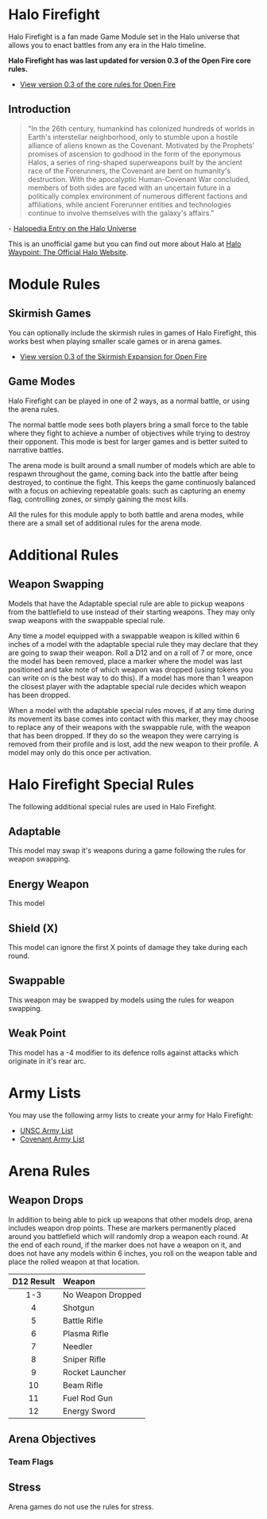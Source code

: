 # Halo Firefight

Halo Firefight is a fan made Game Module set in the Halo universe that allows you to enact battles from any era in the Halo timeline.

**Halo Firefight has was last updated for version 0.3 of the Open Fire core rules.**

- [View version 0.3 of the core rules for Open Fire](https://github.com/open-source-tabletop/openfire/blob/main/releases/v0.3/core-rules.md)

## Introduction

> "In the 26th century, humankind has colonized hundreds of worlds in Earth's interstellar neighborhood, only to stumble upon a hostile alliance of aliens known as the Covenant. Motivated by the Prophets' promises of ascension to godhood in the form of the eponymous Halos, a series of ring-shaped superweapons built by the ancient race of the Forerunners, the Covenant are bent on humanity's destruction. With the apocalyptic Human-Covenant War concluded, members of both sides are faced with an uncertain future in a politically complex environment of numerous different factions and affiliations, while ancient Forerunner entities and technologies continue to involve themselves with the galaxy's affairs."

\- [Halopedia Entry on the Halo Universe](https://www.halopedia.org/)

This is an unofficial game but you can find out more about Halo at [Halo Waypoint: The Official Halo Website](https://www.halowaypoint.com/).

# Module Rules

## Skirmish Games

You can optionally include the skirmish rules in games of Halo Firefight, this works best when playing smaller scale games or in arena games.

- [View version 0.3 of the Skirmish Expansion for Open Fire](https://github.com/open-source-tabletop/openfire/blob/main/releases/v0.3/expansion-skirmish.md)

## Game Modes

Halo Firefight can be played in one of 2 ways, as a normal battle, or using the arena rules.

The normal battle mode sees both players bring a small force to the table where they fight to achieve a number of objectives while trying to destroy their opponent. This mode is best for larger games and is better suited to narrative battles.

The arena mode is built around a small number of models which are able to respawn throughout the game, coming back into the battle after being destroyed, to continue the fight. This keeps the game continuosly balanced with a focus on achieving repeatable goals: such as capturing an enemy flag, controlling zones, or simply gaining the most kills.

All the rules for this module apply to both battle and arena modes, while there are a small set of additional rules for the arena mode.

# Additional Rules

## Weapon Swapping

Models that have the Adaptable special rule are able to pickup weapons from the battlefield to use instead of their starting weapons. They may only swap weapons with the swappable special rule.

Any time a model equipped with a swappable weapon is killed within 6 inches of a model with the adaptable special rule they may declare that they are going to swap their weapon. Roll a D12 and on a roll of 7 or more, once the model has been removed, place a marker where the model was last positioned and take note of which weapon was dropped (using tokens you can write on is the best way to do this). If a model has more than 1 weapon the closest player with the adaptable special rule decides which weapon has been dropped.

When a model with the adaptable special rules moves, if at any time during its movement its base comes into contact with this marker, they may choose to replace any of their weapons with the swappable rule, with the weapon that has been dropped. If they do so the weapon they were carrying is removed from their profile and is lost, add the new weapon to their profile. A model may only do this once per activation.

# Halo Firefight Special Rules

The following additional special rules are used in Halo Firefight.

## Adaptable

This model may swap it's weapons during a game following the rules for weapon swapping.

## Energy Weapon

This model

## Shield (X)

This model can ignore the first X points of damage they take during each round.

## Swappable

This weapon may be swapped by models using the rules for weapon swapping.

## Weak Point

This model has a -4 modifier to its defence rolls against attacks which originate in it's rear arc.

# Army Lists

You may use the following army lists to create your army for Halo Firefight:

- [UNSC Army List](halo-firefight-unsc-army.md)
- [Covenant Army List](halo-firefight-covenant-army.md)

# Arena Rules

## Weapon Drops

In addition to being able to pick up weapons that other models drop, arena includes weapon drop points. These are markers permanently placed around you battlefield which will randomly drop a weapon each round. At the end of each round, if the marker does not have a weapon on it, and does not have any models within 6 inches, you roll on the weapon table and place the rolled weapon at that location.

| D12 Result | Weapon            |
| :--------: | :---------------- |
| 1-3        | No Weapon Dropped |
| 4          | Shotgun           |
| 5          | Battle Rifle      |
| 6          | Plasma Rifle      |
| 7          | Needler           |
| 8          | Sniper Rifle      |
| 9          | Rocket Launcher   |
| 10         | Beam Rifle        |
| 11         | Fuel Rod Gun      |
| 12         | Energy Sword      |

## Arena Objectives

### Team Flags

## Stress

Arena games do not use the rules for stress.
